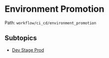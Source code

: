 # Environment Promotion

Path: `workflow/ci_cd/environment_promotion`

## Subtopics
- [Dev Stage Prod](./dev_stage_prod/README.md)
